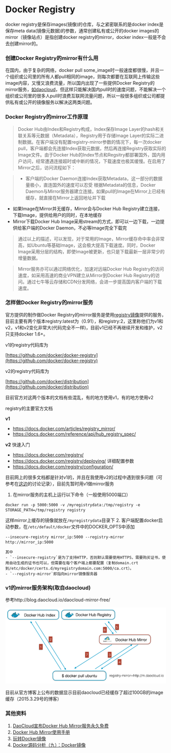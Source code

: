 # Docker Registry

docker registry是保存images(镜像)的仓库，与之紧密联系的是docker index是保存meta data(镜像元数据)的参数，通常创建私有或公开的docker images的mirror（镜像站点）是指创建docker registry的mirror，docker index一般是不会去创建mirror的。

### 创建Docker Registry的mirror有什么用

在国内，由于复杂的网络，docker pull some_image时一般速度都很慢，并且一个组织或公司里的所有人都pull相同的image，则每次都要在互联网上传输这些image内容，又慢又浪费流量，所以国内出现了一些提供Docker Registry的mirror服务，[如daocloud](http://dockone.io/)，但这样只能解决国内pull时的速度问题，不能解决一个组织或公司里的很多人pull时浪费互联网流量问题，所以一般很多组织或公司都提供私有或公开的镜像服务以解决这两类问题。

### Docker Registry的mirror工作原理
> Docker Hub由Index和Registry构成，Index保存Image Layer的hash和关联关系等元数据（Metadata），Registry用于存储Image Layer的实际二进制数据。在客户端没有配置registry-mirror参数的情况下，每一次docker pull，客户端都会先连接Index获取元数据，然后再连接Registry获取实际的Image文件。由于Docker Hub的Index节点和Regsitry都部署国外，国内用户访问，经常遭遇连接超时或中断的情况，下载速度也极其缓慢。在启用了Mirror之后，访问流程如下：

> - 客户端的Docker Daemon连接Index获取Metadata，这一部分的数据量极小，直连国外的速度可以忍受
根据Metadata的信息，Docker Daemon与Mirror服务器建立连接。如果pull的Image在Mirror上已经有缓存，就直接在Mirror上返回地址并下载
- 如果Image在Mirror并无缓存，Mirror会与Docker Hub Registry建立连接，下载Image，提供给用户的同时，在本地缓存
- Mirror下载Docker Hub Image采用stream的方式，即可以一边下载，一边提供给客户端的Docker Daemon，不必等Image完全下载完

> 通过以上的描述，可以发现，对于常用的Image，Mirror缓存命中率会非常高，如Ubuntu等基础Image，这会极大提高下载速度。同时，Docker Image采用分层的结构，即使Image被更新，也只是下载最新一层非常少的增量数据。

> Mirror服务亦可以通过网络优化，加速对远端Docker Hub Registry的访问速度，如采用高速的商业VPN建立从Mirror到Docker Hub Registry的访问。通过七牛等云存储和CDN分发网络，会进一步提高国内客户端的下载速度。

### 怎样做Docker Registry的mirror服务

官方提供的制作做Docker Registry的mirror服务是使用[registry镜像](https://registry.hub.docker.com/_/registry/)提供的服务，目前主要有两个版本registry:latest为（0.91），和registry:2，这里称他们为v1和v2，v1和v2变化非常大(代码完全不一样)，目前v1已经不再继续开发和维护，v2只支持docker 1.6+。

v1的registry代码库为

[https://github.com/docker/docker-registry](https://github.com/docker/docker-registry)

v2的registry代码库为

[https://github.com/docker/distribution](https://github.com/docker/distribution)

目前官方对这两个版本的文档有些混乱，有的地方使用v1，有的地方使用v2

registry的主要官方文档

**v1**
- https://docs.docker.com/articles/registry_mirror/
- https://docs.docker.com/reference/api/hub_registry_spec/

**v2**
快速入门
- https://docs.docker.com/registry/
- https://docs.docker.com/registry/deploying/
详细配置参数
- https://docs.docker.com/registry/configuration/

目前网上的很多文档都是针对v1的，并且在我使用v2的过程中遇到很多问题（可参考在[这边](http://dockone.io/question/359)的讨论记录），目前先暂时用v1做mirror服务
1. 在mirror服务的主机上运行以下命令（一般使用5000端口）
```
docker run -p 5000:5000 -v /myregistrydata:/tmp/registry -e STORAGE_PATH=/tmp/registry registry
```
这样mirror上缓存的镜像就放在`/myregistrydata`目录下
2. 客户端配置docker启动参数，在`/etc/default/docker`文件中的DOCKER_OPTS中添加
```
--insecure-registry mirror_ip:5000 --registry-mirror http://mirror_ip:5000
```
    其中
    - `--insecure-registry`是为了支持HTTP，否则默认需要使用HTTPS，需要购买证书，使用自动生成的证书也可以，但需要在每个客户端上都要配置（复制domain.crt到/etc/docker/certs.d/myregistrydomain.com:5000/ca.crt）。
    - `--registry-mirror`即指向mirror镜像服务器

### v1的mirror服务架构(取自daocloud)
参考http://blog.daocloud.io/daocloud-mirror-free/

![](registry_mirror_overview.jpg)

目前从官方博客上公布的数据显示目前daocloud已经缓存了超过100GB的image缓存（2015.3.29号的博客）

### 其他资料
1. [DaoCloud宣布Docker Hub Mirror服务永久免费](http://blog.daocloud.io/daocloud-mirror-free/)
2. [Docker Hub Mirror使用手册](http://dockone.io/article/160)
3. [玩转Docker镜像](http://blog.daocloud.io/how-to-master-docker-image/)
4. [Docker源码分析（九）：Docker镜像](http://blog.daocloud.io/docker-source-code-analysis-part9/)